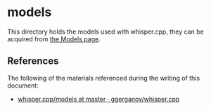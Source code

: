 # models

This directory holds the models used with whisper.cpp, they can be acquired from [the Models page](https://github.com/ggerganov/whisper.cpp/tree/master/models).

## References

The following of the materials referenced during the writing of this document:

* [whisper.cpp/models at master · ggerganov/whisper.cpp](https://github.com/ggerganov/whisper.cpp/tree/master/models)
